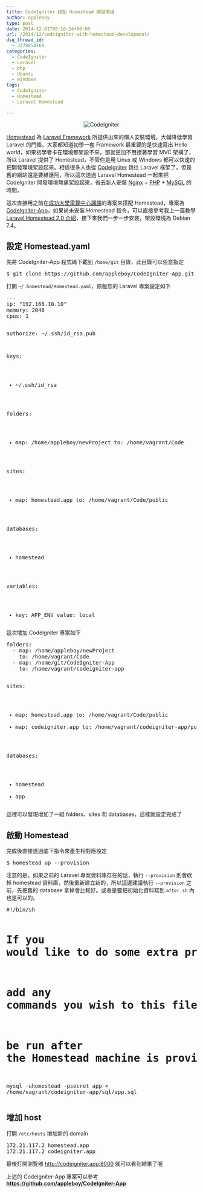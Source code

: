 ```yaml
---
title: CodeIgniter 搭配 Homestead 開發環境
author: appleboy
type: post
date: 2014-12-01T08:18:54+00:00
url: /2014/12/codeigniter-with-homestead-development/
dsq_thread_id:
  - 3278854269
categories:
  - CodeIgniter
  - Laravel
  - php
  - Ubuntu
  - windows
tags:
  - CodeIgniter
  - Homestead
  - Laravel Homestead

---
```

<div style="margin:0 auto; text-align:center">
  <img src="https://i1.wp.com/farm5.static.flickr.com/4139/4928689646_4309e16e13_o.png?w=840&#038;ssl=1" alt="CodeIgniter" data-recalc-dims="1" />
</div>

[Homestead][1] 為 [Laravel Framework][2] 所提供出來的懶人安裝環境，大幅降低學習 Laravel 的門檻，大家都知道初學一套 Framework 最重要的是快速寫出 Hello world，如果初學者卡在環境都架設不來，那就更加不用接著學習 MVC 架構了，所以 Laravel 提供了 Homestead，不管你是用 Linux 或 Windows 都可以快速的把開發環境架設起來。相信很多人也從 [CodeIgniter][3] 跳往 Laravel 框架了，但是舊的網站還是要維護阿，所以這次透過 Laravel Homestead 一起來把 CodeIgniter 開發環境無痛架設起來，省去新人安裝 [Nginx][4] + [PHP][5] + [MySQL][6] 的時間。

<!--more-->

這次直接用之前在[成功大學電算中心講課][7]的專案來搭配 Homestead，專案為 [CodeIgniter-App][8]，如果尚未安裝 Homestead 指令，可以直接參考我上一篇教學 [Laravel Homestead 2.0 介紹][9]，接下來我們一步一步安裝，架設環境為 Debian 7.4。

## 設定 Homestead.yaml

先將 CodeIgniter-App 程式碼下載到 `/home/git` 目錄，此目錄可以任意指定

<div>
  <pre class="brush: bash; title: ; notranslate" title="">$ git clone https://github.com/appleboy/CodeIgniter-App.git /home/git/CodeIgniter-App</pre>
</div>

打開 `~/.homestead/Homestead.yaml`，原版您的 Laravel 專案設定如下

<div>
  <pre class="brush: bash; title: ; notranslate" title="">---
ip: "192.168.10.10"
memory: 2048
cpus: 1

authorize: ~/.ssh/id_rsa.pub

keys:
  - ~/.ssh/id_rsa

folders:
  - map: /home/appleboy/newProject
    to: /home/vagrant/Code

sites:
  - map: homestead.app
    to: /home/vagrant/Code/public

databases:
  - homestead

variables:
  - key: APP_ENV
    value: local</pre>
</div>

這次增加 CodeIgniter 專案如下

<div>
  <pre class="brush: bash; title: ; notranslate" title="">folders:
  - map: /home/appleboy/newProject
    to: /home/vagrant/Code
  - map: /home/git/CodeIgniter-App
    to: /home/vagrant/codeigniter-app

sites:
  - map: homestead.app
    to: /home/vagrant/Code/public
  - map: codeigniter.app
    to: /home/vagrant/codeigniter-app/public

databases:
  - homestead
  - app</pre>
</div>

這裡可以發現增加了一組 folders、sites 和 databases，這樣就設定完成了

## 啟動 Homestead

完成後直接透過底下指令來產生相對應設定

<div>
  <pre class="brush: bash; title: ; notranslate" title="">$ homestead up --provision</pre>
</div>

注意的是，如果之前的 Laravel 專案資料庫存在的話，執行 `--provision` 則會砍掉 homestead 資料庫，然後重新建立新的，所以這邊建議執行 `--provision` 之前，先把舊的 database 拿掉會比較好。或者是要把初始化資料寫到 `after.sh` 內也是可以的。

<div>
  <pre class="brush: bash; title: ; notranslate" title="">
#!/bin/sh

# If you would like to do some extra provisioning you may
# add any commands you wish to this file and they will
# be run after the Homestead machine is provisioned.

mysql -uhomestead -psecret app < /home/vagrant/codeigniter-app/sql/app.sql</pre>
</div>

## 增加 host

打開 `/etc/hosts` 增加新的 domain

<div>
  <pre class="brush: bash; title: ; notranslate" title="">172.21.117.2 homestead.app
172.21.117.2 codeigniter.app
</pre>
</div>

最後打開瀏覽器 http://codeigniter.app:8000 就可以看到結果了喔

上述的 CodeIgniter-App 專案可以參考 **<https://github.com/appleboy/CodeIgniter-App>**

 [1]: http://laravel.tw/docs/4.2/homestead
 [2]: http://laravel.tw
 [3]: http://codeigniter.org.tw/
 [4]: http://nginx.org/
 [5]: http://php.net/
 [6]: http://www.mysql.com/
 [7]: http://blog.wu-boy.com/2014/09/fight-with-codeigniter-in-ncku/
 [8]: https://github.com/appleboy/CodeIgniter-App
 [9]: http://blog.wu-boy.com/2014/11/introduction-to-laravel-homestead-2-0/